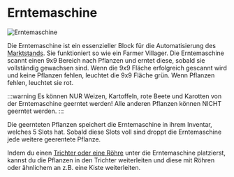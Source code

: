 # Erntemaschine
![Erntemaschine](@site/static/img/de/custom-blocks/harvestmachine.webp)

Die Erntemaschine ist ein essenzieller Block für die Automatisierung des [Marktstands](../game-mechanics/marketstall.md). Sie funktioniert so wie ein Farmer Villager. Die Erntemaschine scannt einen 9x9 Bereich nach Pflanzen und erntet diese, sobald sie vollständig gewachsen sind. Wenn die 9x9 Fläche erfolgreich gescannt wird und keine Pflanzen fehlen, leuchtet die 9x9 Fläche grün. Wenn Pflanzen fehlen, leuchtet sie rot.

:::warning
Es können NUR Weizen, Kartoffeln, rote Beete und Karotten von der Erntemaschine geerntet werden! Alle anderen Pflanzen können NICHT geerntet werden.
:::

Die geernteten Pflanzen speichert die Erntemaschine in ihrem Inventar, welches 5 Slots hat. Sobald diese Slots voll sind droppt die Erntemaschine jede weitere geerentete Pflanze. 

Indem du einen [Trichter oder eine Röhre](./hoppers.md) unter die Erntemaschine platzierst, kannst du die Pflanzen in den Trichter weiterleiten und diese mit Röhren oder ähnlichem an z.B. eine Kiste weiterleiten.
